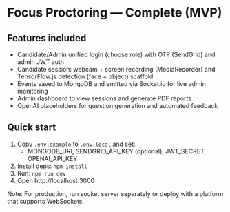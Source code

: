 # Focus Proctoring — Complete (MVP)

## Features included
- Candidate/Admin unified login (choose role) with OTP (SendGrid) and admin JWT auth
- Candidate session: webcam + screen recording (MediaRecorder) and TensorFlow.js detection (face + object) scaffold
- Events saved to MongoDB and emitted via Socket.io for live admin monitoring
- Admin dashboard to view sessions and generate PDF reports
- OpenAI placeholders for question generation and automated feedback

## Quick start
1. Copy `.env.example` to `.env.local` and set:
   - MONGODB_URI, SENDGRID_API_KEY (optional), JWT_SECRET, OPENAI_API_KEY
2. Install deps: `npm install`
3. Run: `npm run dev`
4. Open http://localhost:3000

Note: For production, run socket server separately or deploy with a platform that supports WebSockets.
